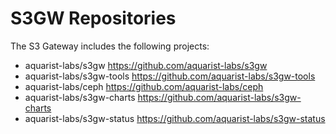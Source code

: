 # S3GW Repositories

The S3 Gateway includes the following projects:

- aquarist-labs/s3gw <https://github.com/aquarist-labs/s3gw>
- aquarist-labs/s3gw-tools <https://github.com/aquarist-labs/s3gw-tools>
- aquarist-labs/ceph <https://github.com/aquarist-labs/ceph>
- aquarist-labs/s3gw-charts <https://github.com/aquarist-labs/s3gw-charts>
- aquarist-labs/s3gw-status <https://github.com/aquarist-labs/s3gw-status>
